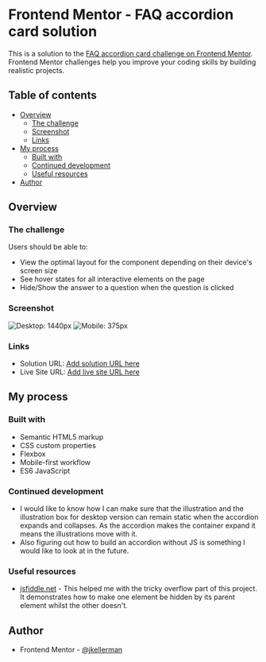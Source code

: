 # Frontend Mentor - FAQ accordion card solution

This is a solution to the [FAQ accordion card challenge on Frontend Mentor](https://www.frontendmentor.io/challenges/faq-accordion-card-XlyjD0Oam). Frontend Mentor challenges help you improve your coding skills by building realistic projects.

## Table of contents

- [Overview](#overview)
  - [The challenge](#the-challenge)
  - [Screenshot](#screenshot)
  - [Links](#links)
- [My process](#my-process)
  - [Built with](#built-with)
  - [Continued development](#continued-development)
  - [Useful resources](#useful-resources)
- [Author](#author)

## Overview

### The challenge

Users should be able to:

- View the optimal layout for the component depending on their device's screen size
- See hover states for all interactive elements on the page
- Hide/Show the answer to a question when the question is clicked

### Screenshot

![Desktop: 1440px](./screenshot1.png)
![Mobile: 375px](./screenshot2.png)

### Links

- Solution URL: [Add solution URL here](https://your-solution-url.com)
- Live Site URL: [Add live site URL here](https://your-live-site-url.com)

## My process

### Built with

- Semantic HTML5 markup
- CSS custom properties
- Flexbox
- Mobile-first workflow
- ES6 JavaScript

### Continued development

- I would like to know how I can make sure that the illustration and the illustration box for desktop version can remain static when the accordion expands and collapses. As the accordion makes the container expand it means the illustrations move with it.
- Also figuring out how to build an accordion without JS is something I would like to look at in the future.

### Useful resources

- [jsfiddle.net](http://jsfiddle.net/eytdnspo/1/) - This helped me with the tricky overflow part of this project. It demonstrates how to make one element be hidden by its parent element whilst the other doesn't.

## Author

- Frontend Mentor - [@jkellerman](https://www.frontendmentor.io/profile/jkellerman)
